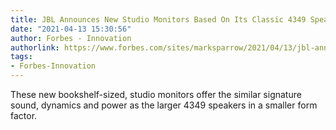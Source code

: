 ```yaml
---
title: JBL Announces New Studio Monitors Based On Its Classic 4349 Speakers
date: "2021-04-13 15:30:56"
author: Forbes - Innovation
authorlink: https://www.forbes.com/sites/marksparrow/2021/04/13/jbl-announces-new-studio-monitors-based-on-its-classic-4349-speakers/
tags:
- Forbes-Innovation
---
```

These new bookshelf-sized, studio monitors offer the similar signature sound, dynamics and power as the larger 4349 speakers in a smaller form factor.